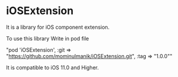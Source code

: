 # iOSExtension
It is a library for iOS component extension.

To use this library 
Write in pod file 


"pod 'iOSExtension', :git => "https://github.com/mominulmanik/iOSExtension.git", :tag => "1.0.0""

It is compatible to iOS 11.0 and Higher.
